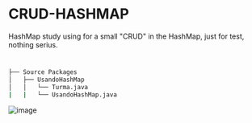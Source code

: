 # CRUD-HASHMAP
HashMap study using for a small "CRUD" in the HashMap, just for test, nothing serius.

#
 ``` bash
├── Source Packages
│   ├── UsandoHashMap
│   │   └── Turma.java
|   |   └── UsandoHashMap.java
```
![image](https://user-images.githubusercontent.com/55360548/174584308-3e327eff-dcc6-4b43-ad37-ded3703c8806.png)

